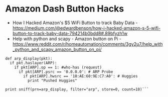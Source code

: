 # Amazon Dash Button Hacks

* How I Hacked Amazon's $5 WiFi Button to track Baby Data - https://medium.com/@edwardbenson/how-i-hacked-amazon-s-5-wifi-button-to-track-baby-data-794214b0bdd8#.89bfyzh1w
* Help with python and scapy - Amazon button on Pi - https://www.reddit.com/r/homeautomation/comments/3gy2u7/help_with_python_and_scapy_amazon_button_on_pi/

```from scapy.all import *
def arp_display(pkt):
  if pkt.haslayer(ARP):
    if pkt[ARP].op == 1: #who-has (request)
      if pkt[ARP].psrc == '0.0.0.0': # ARP Probe
        if pkt[ARP].hwsrc == '10:AE:60:9E:C7:A0': # Huggies
          print "Pushed Huggies"

print sniff(prn=arp_display, filter="arp", store=0, count=10)```